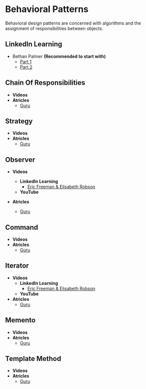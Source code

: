 # Behavioral Patterns
Behavioral design patterns are concerned with algorithms and the assignment of responsibilities between objects.
## LinkedIn Learning
+ Bethan Palmer **(Recommended to start with)**
    + [Part 1](https://www.linkedin.com/learning/java-design-patterns-behavioral-part-1)
    + [Part 2](https://www.linkedin.com/learning/java-design-patterns-behavioral-part-2)
## Chain Of Responsibilities
+ **Videos**
+ **Atricles**
  + [Guru](https://refactoring.guru/design-patterns/chain-of-responsibility)
## Strategy
+ **Videos**
+ **Atricles**
  + [Guru](https://refactoring.guru/design-patterns/strategy)
## Observer
+ **Videos**
  + **LinkedIn Learning**
    + [Eric Freeman & Elisabeth Robson](https://www.linkedin.com/learning/programming-foundations-design-patterns-2)
  + **YouTube**

+ **Atricles**
  + [Guru](https://refactoring.guru/design-patterns/observer)
## Command
+ **Videos**
+ **Atricles**
  + [Guru](https://refactoring.guru/design-patterns/command)
## Iterator
+ **Videos**
  + **LinkedIn Learning**
    + [Eric Freeman & Elisabeth Robson](https://www.linkedin.com/learning/programming-foundations-design-patterns-2)
  + **YouTube**
+ **Atricles**
  + [Guru](https://refactoring.guru/design-patterns/iterator)
## Memento
+ **Videos**
+ **Atricles**
  + [Guru](https://refactoring.guru/design-patterns/memento)
## Template Method
+ **Videos**
+ **Atricles**
  + [Guru](https://refactoring.guru/design-patterns/template-method)
